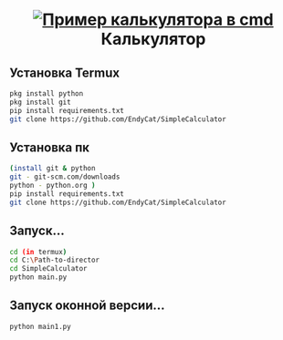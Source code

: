 <h1 align="center">
  <br>
  <a href="."><img src="https://sun9-50.userapi.com/impg/BXlxcOZKbGrDJ5JjbGrxAyYun0atA2ZgXucq9g/pgXQwFw93pQ.jpg?size=1280x583&quality=96&sign=ce4167ccc121c77bba67f3ccd7959ba4&type=album" alt="Пример калькулятора в cmd"></a>
  <br>
  Калькулятор
  <br>
</h1>


## Установка Termux
```sh
pkg install python
pkg install git
pip install requirements.txt
git clone https://github.com/EndyCat/SimpleCalculator
``` 
## Установка пк 
```sh
(install git & python 
git - git-scm.com/downloads
python - python.org )
pip install requirements.txt
git clone https://github.com/EndyCat/SimpleCalculator
``` 
## Запуск...
```sh
cd (in termux)
cd C:\Path-to-director
cd SimpleCalculator
python main.py
```
## Запуск оконной версии...
```sh
python main1.py
```
